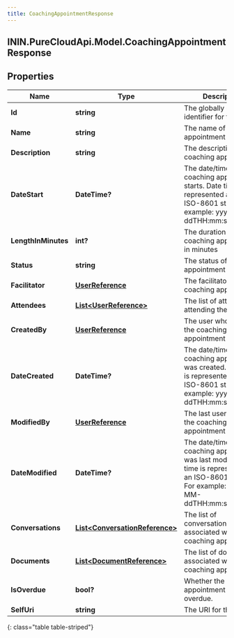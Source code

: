 ```yaml
---
title: CoachingAppointmentResponse
---
```

## ININ.PureCloudApi.Model.CoachingAppointmentResponse

## Properties

|Name | Type | Description | Notes|
|------------ | ------------- | ------------- | -------------|
| **Id** | **string** | The globally unique identifier for the object. | [optional] |
| **Name** | **string** | The name of coaching appointment | [optional] |
| **Description** | **string** | The description of coaching appointment | [optional] |
| **DateStart** | **DateTime?** | The date/time the coaching appointment starts. Date time is represented as an ISO-8601 string. For example: yyyy-MM-ddTHH:mm:ss[.mmm]Z | [optional] |
| **LengthInMinutes** | **int?** | The duration of coaching appointment in minutes | [optional] |
| **Status** | **string** | The status of coaching appointment | [optional] |
| **Facilitator** | [**UserReference**](UserReference.html) | The facilitator of coaching appointment | [optional] |
| **Attendees** | [**List&lt;UserReference&gt;**](UserReference.html) | The list of attendees attending the coaching | [optional] |
| **CreatedBy** | [**UserReference**](UserReference.html) | The user who created the coaching appointment | [optional] |
| **DateCreated** | **DateTime?** | The date/time the coaching appointment was created. Date time is represented as an ISO-8601 string. For example: yyyy-MM-ddTHH:mm:ss[.mmm]Z | [optional] |
| **ModifiedBy** | [**UserReference**](UserReference.html) | The last user to modify the coaching appointment | [optional] |
| **DateModified** | **DateTime?** | The date/time the coaching appointment was last modified. Date time is represented as an ISO-8601 string. For example: yyyy-MM-ddTHH:mm:ss[.mmm]Z | [optional] |
| **Conversations** | [**List&lt;ConversationReference&gt;**](ConversationReference.html) | The list of conversations associated with coaching appointment. | [optional] |
| **Documents** | [**List&lt;DocumentReference&gt;**](DocumentReference.html) | The list of documents associated with coaching appointment. | [optional] |
| **IsOverdue** | **bool?** | Whether the appointment is overdue. | [optional] |
| **SelfUri** | **string** | The URI for this object | [optional] |
{: class="table table-striped"}


